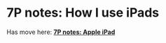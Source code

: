 # 7P notes: How I use iPads

Has move here: [**7P notes: Apple iPad**](7p-notes-apple-ipad.md)&#x20;
